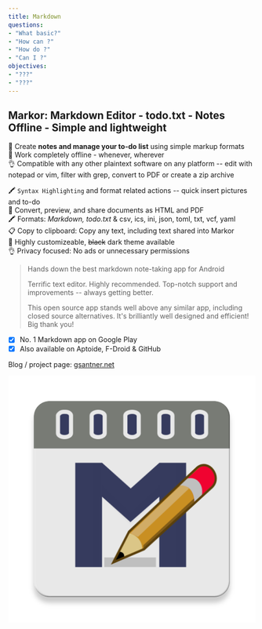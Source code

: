 ```yaml
---
title: Markdown
questions:
- "What basic?"
- "How can ?"
- "How do ?"
- "Can I ?"
objectives:
- "???"
- "???"
---
```


## Markor: Markdown Editor - todo.txt - Notes Offline - Simple and lightweight

📝 Create __notes and manage your to-do list__ using simple markup formats  
🌲 Work completely offline - whenever, wherever  
👌 Compatible with any other plaintext software on any platform -- edit with notepad or vim, filter with grep, convert to PDF or create a zip archive  

🖍 `Syntax Highlighting` and format related actions -- quick insert pictures and to-do  
👀 Convert, preview, and share documents as HTML and PDF  
🖍 Formats: _Markdown, todo.txt_  & csv, ics, ini, json, toml, txt, vcf, yaml  
📋 Copy to clipboard: Copy any text, including text shared into Markor  
🎨 Highly customizeable, ~~black~~ dark theme available  
👌 Privacy focused: No ads or unnecessary permissions

> Hands down the best markdown note-taking app for Android
>
> Terrific text editor. Highly recommended. Top-notch support and improvements -- always getting better.
> 
> This open source app stands well above any similar app, including closed source alternatives. It's brilliantly well designed and efficient! Big thank you!

- [x] No. 1 Markdown app on Google Play
- [x] Also available on Aptoide, F-Droid & GitHub

Blog / project page: [gsantner.net](https://gsantner.net) 

![Markor Logo](https://raw.githubusercontent.com/gsantner/markor/master/app/src/main/ic_launcher-web.png)

